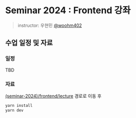 # Seminar 2024 : Frontend 강좌

> instructor: 우현민 [@woohm402](https://github.com/woohm402)

## 수업 일정 및 자료

### 일정

TBD

### 자료

[(seminar-2024)/frontend/lecture](./lecture) 경로로 이동 후

```sh
yarn install
yarn dev
```
